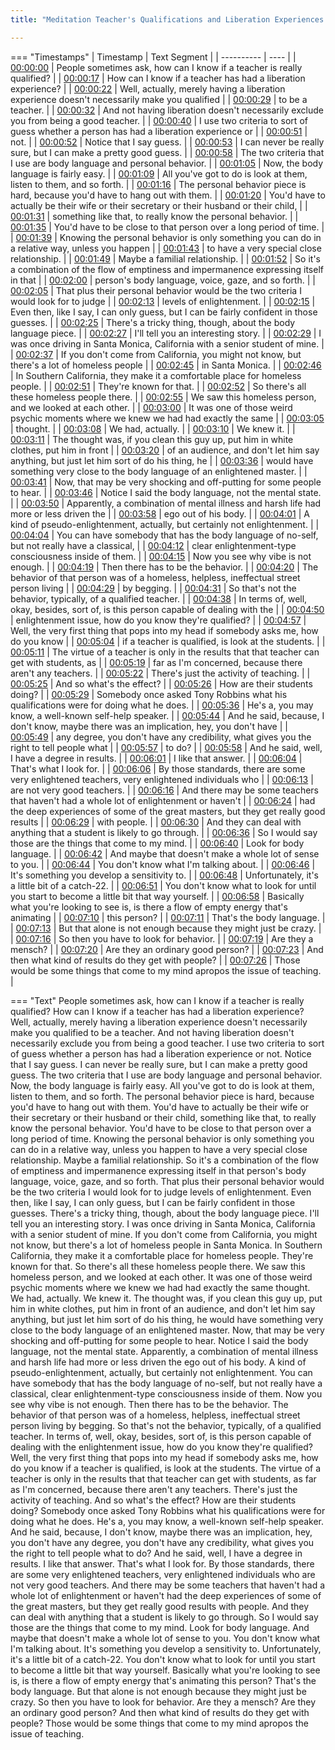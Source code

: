 ```yaml
---
title: "Meditation Teacher's Qualifications and Liberation Experiences ~ Shinzen Young"

---
```

=== "Timestamps"
    | Timestamp | Text Segment |
    | ---------- | ----  |
    | [00:00:00](https://www.youtube.com/watch?v=tF96pTDYEAU&t=0) |  People sometimes ask, how can I know if a teacher is really qualified? |
    | [00:00:17](https://www.youtube.com/watch?v=tF96pTDYEAU&t=17) |  How can I know if a teacher has had a liberation experience? |
    | [00:00:22](https://www.youtube.com/watch?v=tF96pTDYEAU&t=22) |  Well, actually, merely having a liberation experience doesn't necessarily make you qualified |
    | [00:00:29](https://www.youtube.com/watch?v=tF96pTDYEAU&t=29) |  to be a teacher. |
    | [00:00:32](https://www.youtube.com/watch?v=tF96pTDYEAU&t=32) |  And not having liberation doesn't necessarily exclude you from being a good teacher. |
    | [00:00:40](https://www.youtube.com/watch?v=tF96pTDYEAU&t=40) |  I use two criteria to sort of guess whether a person has had a liberation experience or |
    | [00:00:51](https://www.youtube.com/watch?v=tF96pTDYEAU&t=51) |  not. |
    | [00:00:52](https://www.youtube.com/watch?v=tF96pTDYEAU&t=52) |  Notice that I say guess. |
    | [00:00:53](https://www.youtube.com/watch?v=tF96pTDYEAU&t=53) |  I can never be really sure, but I can make a pretty good guess. |
    | [00:00:58](https://www.youtube.com/watch?v=tF96pTDYEAU&t=58) |  The two criteria that I use are body language and personal behavior. |
    | [00:01:05](https://www.youtube.com/watch?v=tF96pTDYEAU&t=65) |  Now, the body language is fairly easy. |
    | [00:01:09](https://www.youtube.com/watch?v=tF96pTDYEAU&t=69) |  All you've got to do is look at them, listen to them, and so forth. |
    | [00:01:16](https://www.youtube.com/watch?v=tF96pTDYEAU&t=76) |  The personal behavior piece is hard, because you'd have to hang out with them. |
    | [00:01:20](https://www.youtube.com/watch?v=tF96pTDYEAU&t=80) |  You'd have to actually be their wife or their secretary or their husband or their child, |
    | [00:01:31](https://www.youtube.com/watch?v=tF96pTDYEAU&t=91) |  something like that, to really know the personal behavior. |
    | [00:01:35](https://www.youtube.com/watch?v=tF96pTDYEAU&t=95) |  You'd have to be close to that person over a long period of time. |
    | [00:01:39](https://www.youtube.com/watch?v=tF96pTDYEAU&t=99) |  Knowing the personal behavior is only something you can do in a relative way, unless you happen |
    | [00:01:43](https://www.youtube.com/watch?v=tF96pTDYEAU&t=103) |  to have a very special close relationship. |
    | [00:01:49](https://www.youtube.com/watch?v=tF96pTDYEAU&t=109) |  Maybe a familial relationship. |
    | [00:01:52](https://www.youtube.com/watch?v=tF96pTDYEAU&t=112) |  So it's a combination of the flow of emptiness and impermanence expressing itself in that |
    | [00:02:00](https://www.youtube.com/watch?v=tF96pTDYEAU&t=120) |  person's body language, voice, gaze, and so forth. |
    | [00:02:05](https://www.youtube.com/watch?v=tF96pTDYEAU&t=125) |  That plus their personal behavior would be the two criteria I would look for to judge |
    | [00:02:13](https://www.youtube.com/watch?v=tF96pTDYEAU&t=133) |  levels of enlightenment. |
    | [00:02:15](https://www.youtube.com/watch?v=tF96pTDYEAU&t=135) |  Even then, like I say, I can only guess, but I can be fairly confident in those guesses. |
    | [00:02:25](https://www.youtube.com/watch?v=tF96pTDYEAU&t=145) |  There's a tricky thing, though, about the body language piece. |
    | [00:02:27](https://www.youtube.com/watch?v=tF96pTDYEAU&t=147) |  I'll tell you an interesting story. |
    | [00:02:29](https://www.youtube.com/watch?v=tF96pTDYEAU&t=149) |  I was once driving in Santa Monica, California with a senior student of mine. |
    | [00:02:37](https://www.youtube.com/watch?v=tF96pTDYEAU&t=157) |  If you don't come from California, you might not know, but there's a lot of homeless people |
    | [00:02:45](https://www.youtube.com/watch?v=tF96pTDYEAU&t=165) |  in Santa Monica. |
    | [00:02:46](https://www.youtube.com/watch?v=tF96pTDYEAU&t=166) |  In Southern California, they make it a comfortable place for homeless people. |
    | [00:02:51](https://www.youtube.com/watch?v=tF96pTDYEAU&t=171) |  They're known for that. |
    | [00:02:52](https://www.youtube.com/watch?v=tF96pTDYEAU&t=172) |  So there's all these homeless people there. |
    | [00:02:55](https://www.youtube.com/watch?v=tF96pTDYEAU&t=175) |  We saw this homeless person, and we looked at each other. |
    | [00:03:00](https://www.youtube.com/watch?v=tF96pTDYEAU&t=180) |  It was one of those weird psychic moments where we knew we had had exactly the same |
    | [00:03:05](https://www.youtube.com/watch?v=tF96pTDYEAU&t=185) |  thought. |
    | [00:03:08](https://www.youtube.com/watch?v=tF96pTDYEAU&t=188) |  We had, actually. |
    | [00:03:10](https://www.youtube.com/watch?v=tF96pTDYEAU&t=190) |  We knew it. |
    | [00:03:11](https://www.youtube.com/watch?v=tF96pTDYEAU&t=191) |  The thought was, if you clean this guy up, put him in white clothes, put him in front |
    | [00:03:20](https://www.youtube.com/watch?v=tF96pTDYEAU&t=200) |  of an audience, and don't let him say anything, but just let him sort of do his thing, he |
    | [00:03:36](https://www.youtube.com/watch?v=tF96pTDYEAU&t=216) |  would have something very close to the body language of an enlightened master. |
    | [00:03:41](https://www.youtube.com/watch?v=tF96pTDYEAU&t=221) |  Now, that may be very shocking and off-putting for some people to hear. |
    | [00:03:46](https://www.youtube.com/watch?v=tF96pTDYEAU&t=226) |  Notice I said the body language, not the mental state. |
    | [00:03:50](https://www.youtube.com/watch?v=tF96pTDYEAU&t=230) |  Apparently, a combination of mental illness and harsh life had more or less driven the |
    | [00:03:58](https://www.youtube.com/watch?v=tF96pTDYEAU&t=238) |  ego out of his body. |
    | [00:04:01](https://www.youtube.com/watch?v=tF96pTDYEAU&t=241) |  A kind of pseudo-enlightenment, actually, but certainly not enlightenment. |
    | [00:04:04](https://www.youtube.com/watch?v=tF96pTDYEAU&t=244) |  You can have somebody that has the body language of no-self, but not really have a classical, |
    | [00:04:12](https://www.youtube.com/watch?v=tF96pTDYEAU&t=252) |  clear enlightenment-type consciousness inside of them. |
    | [00:04:15](https://www.youtube.com/watch?v=tF96pTDYEAU&t=255) |  Now you see why vibe is not enough. |
    | [00:04:19](https://www.youtube.com/watch?v=tF96pTDYEAU&t=259) |  Then there has to be the behavior. |
    | [00:04:20](https://www.youtube.com/watch?v=tF96pTDYEAU&t=260) |  The behavior of that person was of a homeless, helpless, ineffectual street person living |
    | [00:04:29](https://www.youtube.com/watch?v=tF96pTDYEAU&t=269) |  by begging. |
    | [00:04:31](https://www.youtube.com/watch?v=tF96pTDYEAU&t=271) |  So that's not the behavior, typically, of a qualified teacher. |
    | [00:04:38](https://www.youtube.com/watch?v=tF96pTDYEAU&t=278) |  In terms of, well, okay, besides, sort of, is this person capable of dealing with the |
    | [00:04:50](https://www.youtube.com/watch?v=tF96pTDYEAU&t=290) |  enlightenment issue, how do you know they're qualified? |
    | [00:04:57](https://www.youtube.com/watch?v=tF96pTDYEAU&t=297) |  Well, the very first thing that pops into my head if somebody asks me, how do you know |
    | [00:05:04](https://www.youtube.com/watch?v=tF96pTDYEAU&t=304) |  if a teacher is qualified, is look at the students. |
    | [00:05:11](https://www.youtube.com/watch?v=tF96pTDYEAU&t=311) |  The virtue of a teacher is only in the results that that teacher can get with students, as |
    | [00:05:19](https://www.youtube.com/watch?v=tF96pTDYEAU&t=319) |  far as I'm concerned, because there aren't any teachers. |
    | [00:05:22](https://www.youtube.com/watch?v=tF96pTDYEAU&t=322) |  There's just the activity of teaching. |
    | [00:05:25](https://www.youtube.com/watch?v=tF96pTDYEAU&t=325) |  And so what's the effect? |
    | [00:05:26](https://www.youtube.com/watch?v=tF96pTDYEAU&t=326) |  How are their students doing? |
    | [00:05:29](https://www.youtube.com/watch?v=tF96pTDYEAU&t=329) |  Somebody once asked Tony Robbins what his qualifications were for doing what he does. |
    | [00:05:36](https://www.youtube.com/watch?v=tF96pTDYEAU&t=336) |  He's a, you may know, a well-known self-help speaker. |
    | [00:05:44](https://www.youtube.com/watch?v=tF96pTDYEAU&t=344) |  And he said, because, I don't know, maybe there was an implication, hey, you don't have |
    | [00:05:49](https://www.youtube.com/watch?v=tF96pTDYEAU&t=349) |  any degree, you don't have any credibility, what gives you the right to tell people what |
    | [00:05:57](https://www.youtube.com/watch?v=tF96pTDYEAU&t=357) |  to do? |
    | [00:05:58](https://www.youtube.com/watch?v=tF96pTDYEAU&t=358) |  And he said, well, I have a degree in results. |
    | [00:06:01](https://www.youtube.com/watch?v=tF96pTDYEAU&t=361) |  I like that answer. |
    | [00:06:04](https://www.youtube.com/watch?v=tF96pTDYEAU&t=364) |  That's what I look for. |
    | [00:06:06](https://www.youtube.com/watch?v=tF96pTDYEAU&t=366) |  By those standards, there are some very enlightened teachers, very enlightened individuals who |
    | [00:06:13](https://www.youtube.com/watch?v=tF96pTDYEAU&t=373) |  are not very good teachers. |
    | [00:06:16](https://www.youtube.com/watch?v=tF96pTDYEAU&t=376) |  And there may be some teachers that haven't had a whole lot of enlightenment or haven't |
    | [00:06:24](https://www.youtube.com/watch?v=tF96pTDYEAU&t=384) |  had the deep experiences of some of the great masters, but they get really good results |
    | [00:06:29](https://www.youtube.com/watch?v=tF96pTDYEAU&t=389) |  with people. |
    | [00:06:30](https://www.youtube.com/watch?v=tF96pTDYEAU&t=390) |  And they can deal with anything that a student is likely to go through. |
    | [00:06:36](https://www.youtube.com/watch?v=tF96pTDYEAU&t=396) |  So I would say those are the things that come to my mind. |
    | [00:06:40](https://www.youtube.com/watch?v=tF96pTDYEAU&t=400) |  Look for body language. |
    | [00:06:42](https://www.youtube.com/watch?v=tF96pTDYEAU&t=402) |  And maybe that doesn't make a whole lot of sense to you. |
    | [00:06:44](https://www.youtube.com/watch?v=tF96pTDYEAU&t=404) |  You don't know what I'm talking about. |
    | [00:06:46](https://www.youtube.com/watch?v=tF96pTDYEAU&t=406) |  It's something you develop a sensitivity to. |
    | [00:06:48](https://www.youtube.com/watch?v=tF96pTDYEAU&t=408) |  Unfortunately, it's a little bit of a catch-22. |
    | [00:06:51](https://www.youtube.com/watch?v=tF96pTDYEAU&t=411) |  You don't know what to look for until you start to become a little bit that way yourself. |
    | [00:06:58](https://www.youtube.com/watch?v=tF96pTDYEAU&t=418) |  Basically what you're looking to see is, is there a flow of empty energy that's animating |
    | [00:07:10](https://www.youtube.com/watch?v=tF96pTDYEAU&t=430) |  this person? |
    | [00:07:11](https://www.youtube.com/watch?v=tF96pTDYEAU&t=431) |  That's the body language. |
    | [00:07:13](https://www.youtube.com/watch?v=tF96pTDYEAU&t=433) |  But that alone is not enough because they might just be crazy. |
    | [00:07:16](https://www.youtube.com/watch?v=tF96pTDYEAU&t=436) |  So then you have to look for behavior. |
    | [00:07:19](https://www.youtube.com/watch?v=tF96pTDYEAU&t=439) |  Are they a mensch? |
    | [00:07:20](https://www.youtube.com/watch?v=tF96pTDYEAU&t=440) |  Are they an ordinary good person? |
    | [00:07:23](https://www.youtube.com/watch?v=tF96pTDYEAU&t=443) |  And then what kind of results do they get with people? |
    | [00:07:26](https://www.youtube.com/watch?v=tF96pTDYEAU&t=446) |  Those would be some things that come to my mind apropos the issue of teaching. |

=== "Text"
     People sometimes ask, how can I know if a teacher is really qualified? How can I know if a teacher has had a liberation experience? Well, actually, merely having a liberation experience doesn't necessarily make you qualified to be a teacher. And not having liberation doesn't necessarily exclude you from being a good teacher. I use two criteria to sort of guess whether a person has had a liberation experience or not. Notice that I say guess. I can never be really sure, but I can make a pretty good guess. The two criteria that I use are body language and personal behavior. Now, the body language is fairly easy. All you've got to do is look at them, listen to them, and so forth. The personal behavior piece is hard, because you'd have to hang out with them. You'd have to actually be their wife or their secretary or their husband or their child, something like that, to really know the personal behavior. You'd have to be close to that person over a long period of time. Knowing the personal behavior is only something you can do in a relative way, unless you happen to have a very special close relationship. Maybe a familial relationship. So it's a combination of the flow of emptiness and impermanence expressing itself in that person's body language, voice, gaze, and so forth. That plus their personal behavior would be the two criteria I would look for to judge levels of enlightenment. Even then, like I say, I can only guess, but I can be fairly confident in those guesses. There's a tricky thing, though, about the body language piece. I'll tell you an interesting story. I was once driving in Santa Monica, California with a senior student of mine. If you don't come from California, you might not know, but there's a lot of homeless people in Santa Monica. In Southern California, they make it a comfortable place for homeless people. They're known for that. So there's all these homeless people there. We saw this homeless person, and we looked at each other. It was one of those weird psychic moments where we knew we had had exactly the same thought. We had, actually. We knew it. The thought was, if you clean this guy up, put him in white clothes, put him in front of an audience, and don't let him say anything, but just let him sort of do his thing, he would have something very close to the body language of an enlightened master. Now, that may be very shocking and off-putting for some people to hear. Notice I said the body language, not the mental state. Apparently, a combination of mental illness and harsh life had more or less driven the ego out of his body. A kind of pseudo-enlightenment, actually, but certainly not enlightenment. You can have somebody that has the body language of no-self, but not really have a classical, clear enlightenment-type consciousness inside of them. Now you see why vibe is not enough. Then there has to be the behavior. The behavior of that person was of a homeless, helpless, ineffectual street person living by begging. So that's not the behavior, typically, of a qualified teacher. In terms of, well, okay, besides, sort of, is this person capable of dealing with the enlightenment issue, how do you know they're qualified? Well, the very first thing that pops into my head if somebody asks me, how do you know if a teacher is qualified, is look at the students. The virtue of a teacher is only in the results that that teacher can get with students, as far as I'm concerned, because there aren't any teachers. There's just the activity of teaching. And so what's the effect? How are their students doing? Somebody once asked Tony Robbins what his qualifications were for doing what he does. He's a, you may know, a well-known self-help speaker. And he said, because, I don't know, maybe there was an implication, hey, you don't have any degree, you don't have any credibility, what gives you the right to tell people what to do? And he said, well, I have a degree in results. I like that answer. That's what I look for. By those standards, there are some very enlightened teachers, very enlightened individuals who are not very good teachers. And there may be some teachers that haven't had a whole lot of enlightenment or haven't had the deep experiences of some of the great masters, but they get really good results with people. And they can deal with anything that a student is likely to go through. So I would say those are the things that come to my mind. Look for body language. And maybe that doesn't make a whole lot of sense to you. You don't know what I'm talking about. It's something you develop a sensitivity to. Unfortunately, it's a little bit of a catch-22. You don't know what to look for until you start to become a little bit that way yourself. Basically what you're looking to see is, is there a flow of empty energy that's animating this person? That's the body language. But that alone is not enough because they might just be crazy. So then you have to look for behavior. Are they a mensch? Are they an ordinary good person? And then what kind of results do they get with people? Those would be some things that come to my mind apropos the issue of teaching.